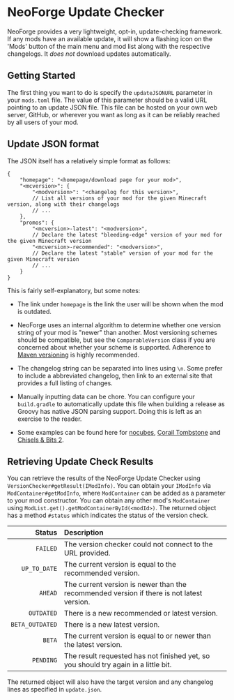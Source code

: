 # NeoForge Update Checker

NeoForge provides a very lightweight, opt-in, update-checking framework. If any mods have an available update, it will show a flashing icon on the 'Mods' button of the main menu and mod list along with the respective changelogs. It *does not* download updates automatically.

## Getting Started

The first thing you want to do is specify the `updateJSONURL` parameter in your `mods.toml` file. The value of this parameter should be a valid URL pointing to an update JSON file. This file can be hosted on your own web server, GitHub, or wherever you want as long as it can be reliably reached by all users of your mod.

## Update JSON format

The JSON itself has a relatively simple format as follows:

```json5
{
    "homepage": "<homepage/download page for your mod>",
    "<mcversion>": {
        "<modversion>": "<changelog for this version>", 
        // List all versions of your mod for the given Minecraft version, along with their changelogs
        // ...
    },
    "promos": {
        "<mcversion>-latest": "<modversion>",
        // Declare the latest "bleeding-edge" version of your mod for the given Minecraft version
        "<mcversion>-recommended": "<modversion>",
        // Declare the latest "stable" version of your mod for the given Minecraft version
        // ...
    }
}
```

This is fairly self-explanatory, but some notes:
 
- The link under `homepage` is the link the user will be shown when the mod is outdated.
- NeoForge uses an internal algorithm to determine whether one version string of your mod is "newer" than another. Most versioning schemes should be compatible, but see the `ComparableVersion` class if you are concerned about whether your scheme is supported. Adherence to [Maven versioning][mvnver] is highly recommended.
- The changelog string can be separated into lines using `\n`. Some prefer to include a abbreviated changelog, then link to an external site that provides a full listing of changes.
- Manually inputting data can be chore. You can configure your `build.gradle` to automatically update this file when building a release as Groovy has native JSON parsing support. Doing this is left as an exercise to the reader.

- Some examples can be found here for [nocubes], [Corail Tombstone][corail] and [Chisels & Bits 2][chisel].

## Retrieving Update Check Results

You can retrieve the results of the NeoForge Update Checker using `VersionChecker#getResult(IModInfo)`. You can obtain your `IModInfo` via `ModContainer#getModInfo`, where `ModContainer` can be added as a parameter to your mod constructor. You can obtain any other mod's `ModContainer` using `ModList.get().getModContainerById(<modId>)`. The returned object has a method `#status` which indicates the status of the version check.

|          Status | Description |
|----------------:|:------------|
|        `FAILED` | The version checker could not connect to the URL provided. |
|    `UP_TO_DATE` | The current version is equal to the recommended version. |
|         `AHEAD` | The current version is newer than the recommended version if there is not latest version. |
|      `OUTDATED` | There is a new recommended or latest version. |
| `BETA_OUTDATED` | There is a new latest version. |
|          `BETA` | The current version is equal to or newer than the latest version. |
|       `PENDING` | The result requested has not finished yet, so you should try again in a little bit. |

The returned object will also have the target version and any changelog lines as specified in `update.json`.

[mvnver]: ../gettingstarted/versioning.md
[nocubes]: https://cadiboo.github.io/projects/nocubes/update.json
[corail]: https://github.com/Corail31/tombstone_lite/blob/master/update.json
[chisel]: https://github.com/Aeltumn/Chisels-and-Bits-2/blob/master/update.json
